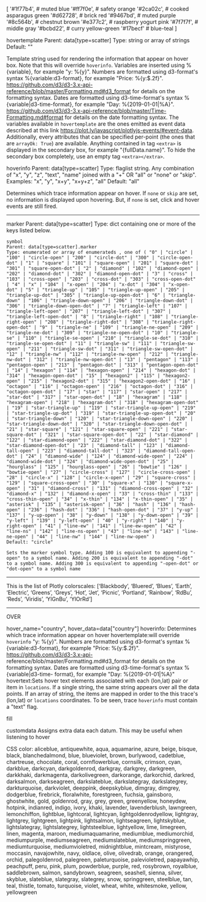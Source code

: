 [
    '#1f77b4',  # muted blue
    '#ff7f0e',  # safety orange
    '#2ca02c',  # cooked asparagus green
    '#d62728',  # brick red
    '#9467bd',  # muted purple
    '#8c564b',  # chestnut brown
    '#e377c2',  # raspberry yogurt pink
    '#7f7f7f',  # middle gray
    '#bcbd22',  # curry yellow-green
    '#17becf'   # blue-teal
]


hovertemplate
Parent: data[type=scatter]
Type: string or array of strings
Default: ""

Template string used for rendering the information that appear on hover box. Note that this will override `hoverinfo`. Variables are inserted using %{variable}, for example "y: %{y}". Numbers are formatted using d3-format's syntax %{variable:d3-format}, for example "Price: %{y:$.2f}". https://github.com/d3/d3-3.x-api-reference/blob/master/Formatting.md#d3_format for details on the formatting syntax. Dates are formatted using d3-time-format's syntax %{variable|d3-time-format}, for example "Day: %{2019-01-01|%A}". https://github.com/d3/d3-3.x-api-reference/blob/master/Time-Formatting.md#format for details on the date formatting syntax. The variables available in `hovertemplate` are the ones emitted as event data described at this link https://plot.ly/javascript/plotlyjs-events/#event-data. Additionally, every attributes that can be specified per-point (the ones that are `arrayOk: True`) are available. Anything contained in tag `<extra>` is displayed in the secondary box, for example "<extra>{fullData.name}</extra>". To hide the secondary box completely, use an empty tag `<extra></extra>`.




hoverinfo
Parent: data[type=scatter]
Type: flaglist string. Any combination of "x", "y", "z", "text", "name" joined with a "+" OR "all" or "none" or "skip".
Examples: "x", "y", "x+y", "x+y+z", "all"
Default: "all"

Determines which trace information appear on hover. If `none` or `skip` are set, no information is displayed upon hovering. But, if `none` is set, click and hover events are still fired.






-----

marker
Parent: data[type=scatter]
Type: dict containing one or more of the keys listed below.

    symbol
    Parent: data[type=scatter].marker
    Type: enumerated or array of enumerateds , one of ( "0" | "circle" | "100" | "circle-open" | "200" | "circle-dot" | "300" | "circle-open-dot" | "1" | "square" | "101" | "square-open" | "201" | "square-dot" | "301" | "square-open-dot" | "2" | "diamond" | "102" | "diamond-open" | "202" | "diamond-dot" | "302" | "diamond-open-dot" | "3" | "cross" | "103" | "cross-open" | "203" | "cross-dot" | "303" | "cross-open-dot" | "4" | "x" | "104" | "x-open" | "204" | "x-dot" | "304" | "x-open-dot" | "5" | "triangle-up" | "105" | "triangle-up-open" | "205" | "triangle-up-dot" | "305" | "triangle-up-open-dot" | "6" | "triangle-down" | "106" | "triangle-down-open" | "206" | "triangle-down-dot" | "306" | "triangle-down-open-dot" | "7" | "triangle-left" | "107" | "triangle-left-open" | "207" | "triangle-left-dot" | "307" | "triangle-left-open-dot" | "8" | "triangle-right" | "108" | "triangle-right-open" | "208" | "triangle-right-dot" | "308" | "triangle-right-open-dot" | "9" | "triangle-ne" | "109" | "triangle-ne-open" | "209" | "triangle-ne-dot" | "309" | "triangle-ne-open-dot" | "10" | "triangle-se" | "110" | "triangle-se-open" | "210" | "triangle-se-dot" | "310" | "triangle-se-open-dot" | "11" | "triangle-sw" | "111" | "triangle-sw-open" | "211" | "triangle-sw-dot" | "311" | "triangle-sw-open-dot" | "12" | "triangle-nw" | "112" | "triangle-nw-open" | "212" | "triangle-nw-dot" | "312" | "triangle-nw-open-dot" | "13" | "pentagon" | "113" | "pentagon-open" | "213" | "pentagon-dot" | "313" | "pentagon-open-dot" | "14" | "hexagon" | "114" | "hexagon-open" | "214" | "hexagon-dot" | "314" | "hexagon-open-dot" | "15" | "hexagon2" | "115" | "hexagon2-open" | "215" | "hexagon2-dot" | "315" | "hexagon2-open-dot" | "16" | "octagon" | "116" | "octagon-open" | "216" | "octagon-dot" | "316" | "octagon-open-dot" | "17" | "star" | "117" | "star-open" | "217" | "star-dot" | "317" | "star-open-dot" | "18" | "hexagram" | "118" | "hexagram-open" | "218" | "hexagram-dot" | "318" | "hexagram-open-dot" | "19" | "star-triangle-up" | "119" | "star-triangle-up-open" | "219" | "star-triangle-up-dot" | "319" | "star-triangle-up-open-dot" | "20" | "star-triangle-down" | "120" | "star-triangle-down-open" | "220" | "star-triangle-down-dot" | "320" | "star-triangle-down-open-dot" | "21" | "star-square" | "121" | "star-square-open" | "221" | "star-square-dot" | "321" | "star-square-open-dot" | "22" | "star-diamond" | "122" | "star-diamond-open" | "222" | "star-diamond-dot" | "322" | "star-diamond-open-dot" | "23" | "diamond-tall" | "123" | "diamond-tall-open" | "223" | "diamond-tall-dot" | "323" | "diamond-tall-open-dot" | "24" | "diamond-wide" | "124" | "diamond-wide-open" | "224" | "diamond-wide-dot" | "324" | "diamond-wide-open-dot" | "25" | "hourglass" | "125" | "hourglass-open" | "26" | "bowtie" | "126" | "bowtie-open" | "27" | "circle-cross" | "127" | "circle-cross-open" | "28" | "circle-x" | "128" | "circle-x-open" | "29" | "square-cross" | "129" | "square-cross-open" | "30" | "square-x" | "130" | "square-x-open" | "31" | "diamond-cross" | "131" | "diamond-cross-open" | "32" | "diamond-x" | "132" | "diamond-x-open" | "33" | "cross-thin" | "133" | "cross-thin-open" | "34" | "x-thin" | "134" | "x-thin-open" | "35" | "asterisk" | "135" | "asterisk-open" | "36" | "hash" | "136" | "hash-open" | "236" | "hash-dot" | "336" | "hash-open-dot" | "37" | "y-up" | "137" | "y-up-open" | "38" | "y-down" | "138" | "y-down-open" | "39" | "y-left" | "139" | "y-left-open" | "40" | "y-right" | "140" | "y-right-open" | "41" | "line-ew" | "141" | "line-ew-open" | "42" | "line-ns" | "142" | "line-ns-open" | "43" | "line-ne" | "143" | "line-ne-open" | "44" | "line-nw" | "144" | "line-nw-open" )
    Default: "circle"

    Sets the marker symbol type. Adding 100 is equivalent to appending "-open" to a symbol name. Adding 200 is equivalent to appending "-dot" to a symbol name. Adding 300 is equivalent to appending "-open-dot" or "dot-open" to a symbol name


---
This is the list of Plotly colorscales:
[‘Blackbody’,
‘Bluered’,
‘Blues’,
‘Earth’,
‘Electric’,
‘Greens’,
‘Greys’,
‘Hot’,
‘Jet’,
‘Picnic’,
‘Portland’,
‘Rainbow’,
‘RdBu’,
‘Reds’,
‘Viridis’,
‘YlGnBu’,
‘YlOrRd’]


-----
OVER

hover_name="country", hover_data=data["country"]
hoverinfo: Determines which trace information appear on hover
hovertemplate:will override
            `hoverinfo`
"y: %{y}". Numbers are formatted using
            d3-format's syntax %{variable:d3-format}, for example
            "Price: %{y:$.2f}". https://github.com/d3/d3-3.x-api-
            reference/blob/master/Formatting.md#d3_format for
            details on the formatting syntax. Dates are formatted
            using d3-time-format's syntax %{variable|d3-time-
            format}, for example "Day: %{2019-01-01|%A}"
hovertext:Sets hover text elements associated with each (lon,lat)
            pair or item in `locations`. If a single string, the
            same string appears over all the data points. If an
            array of string, the items are mapped in order to the
            this trace's (lon,lat) or `locations` coordinates. To
            be seen, trace `hoverinfo` must contain a "text" flag.


fill

 customdata
            Assigns extra data each datum. This may be useful when
            listening to hover



CSS color:
                aliceblue, antiquewhite, aqua, aquamarine, azure,
                beige, bisque, black, blanchedalmond, blue,
                blueviolet, brown, burlywood, cadetblue,
                chartreuse, chocolate, coral, cornflowerblue,
                cornsilk, crimson, cyan, darkblue, darkcyan,
                darkgoldenrod, darkgray, darkgrey, darkgreen,
                darkkhaki, darkmagenta, darkolivegreen, darkorange,
                darkorchid, darkred, darksalmon, darkseagreen,
                darkslateblue, darkslategray, darkslategrey,
                darkturquoise, darkviolet, deeppink, deepskyblue,
                dimgray, dimgrey, dodgerblue, firebrick,
                floralwhite, forestgreen, fuchsia, gainsboro,
                ghostwhite, gold, goldenrod, gray, grey, green,
                greenyellow, honeydew, hotpink, indianred, indigo,
                ivory, khaki, lavender, lavenderblush, lawngreen,
                lemonchiffon, lightblue, lightcoral, lightcyan,
                lightgoldenrodyellow, lightgray, lightgrey,
                lightgreen, lightpink, lightsalmon, lightseagreen,
                lightskyblue, lightslategray, lightslategrey,
                lightsteelblue, lightyellow, lime, limegreen,
                linen, magenta, maroon, mediumaquamarine,
                mediumblue, mediumorchid, mediumpurple,
                mediumseagreen, mediumslateblue, mediumspringgreen,
                mediumturquoise, mediumvioletred, midnightblue,
                mintcream, mistyrose, moccasin, navajowhite, navy,
                oldlace, olive, olivedrab, orange, orangered,
                orchid, palegoldenrod, palegreen, paleturquoise,
                palevioletred, papayawhip, peachpuff, peru, pink,
                plum, powderblue, purple, red, rosybrown,
                royalblue, saddlebrown, salmon, sandybrown,
                seagreen, seashell, sienna, silver, skyblue,
                slateblue, slategray, slategrey, snow, springgreen,
                steelblue, tan, teal, thistle, tomato, turquoise,
                violet, wheat, white, whitesmoke, yellow,
                yellowgreen